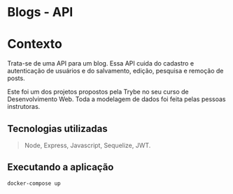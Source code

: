 # Blogs - API

# Contexto
Trata-se de uma API para um blog. Essa API cuida do cadastro e autenticação de usuários e do salvamento, edição, pesquisa e remoção de posts.

Este foi um dos projetos propostos pela Trybe no seu curso de Desenvolvimento Web. Toda a modelagem de dados foi feita pelas pessoas instrutoras.

## Tecnologias utilizadas

> Node, Express, Javascript, Sequelize, JWT.

## Executando a aplicação

```bash
docker-compose up
```
